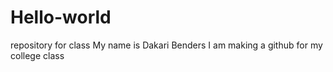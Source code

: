 # Hello-world
repository for class
My name is Dakari Benders 
I am making a github for my college class
